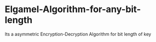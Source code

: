 # Elgamel-Algorithm-for-any-bit-length
Its a  asymmetric  Encryption-Decryption  Algorithm for bit length of key
